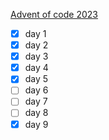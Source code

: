 [Advent of code 2023](https://adventofcode.com/2023)

- [x] day 1
- [x] day 2
- [x] day 3
- [x] day 4
- [x] day 5
- [ ] day 6
- [ ] day 7
- [ ] day 8
- [x] day 9